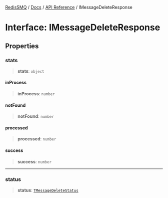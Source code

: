 [RedisSMQ](../../../README.md) / [Docs](../../README.md) / [API Reference](../README.md) / IMessageDeleteResponse

# Interface: IMessageDeleteResponse

## Properties

### stats

> **stats**: `object`

#### inProcess

> **inProcess**: `number`

#### notFound

> **notFound**: `number`

#### processed

> **processed**: `number`

#### success

> **success**: `number`

***

### status

> **status**: [`TMessageDeleteStatus`](../type-aliases/TMessageDeleteStatus.md)
